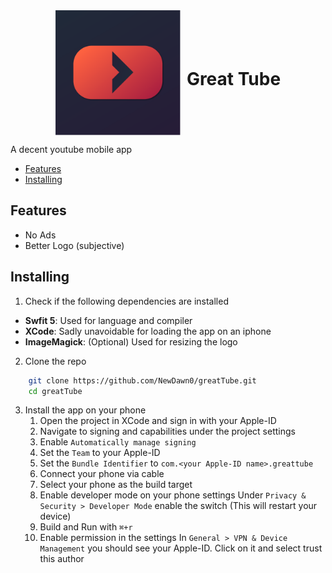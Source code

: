 <div style="display: flex; align-items: center; justify-content: center;">
    <img src="./icon.png" width=200>
    <h1 style="margin-left: 10px;">Great Tube</h1>
</div>

A decent youtube mobile app

<!-- vim-markdown-toc GFM -->

* [Features](#features)
* [Installing](#installing)

<!-- vim-markdown-toc -->

## Features

- No Ads
- Better Logo (subjective)

## Installing

1. Check if the following dependencies are installed

- **Swfit 5**: Used for language and compiler
- **XCode**: Sadly unavoidable for loading the app on an iphone
- **ImageMagick**: (Optional) Used for resizing the logo

2. Clone the repo

```bash
    git clone https://github.com/NewDawn0/greatTube.git
    cd greatTube

```

3. Install the app on your phone
   1. Open the project in XCode and sign in with your Apple-ID
   2. Navigate to signing and capabilities under the project settings
   3. Enable `Automatically manage signing`
   4. Set the `Team` to your Apple-ID
   5. Set the `Bundle Identifier` to `com.<your Apple-ID name>.greattube`
   6. Connect your phone via cable
   7. Select your phone as the build target
   8. Enable developer mode on your phone settings
      Under `Privacy & Security > Developer Mode` enable the switch (This will restart your device)
   9. Build and Run with `⌘+r`
   10. Enable permission in the settings
       In `General > VPN & Device Management` you should see your Apple-ID.
       Click on it and select trust this author
